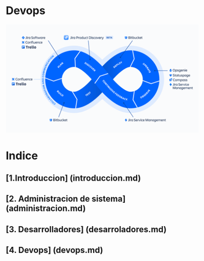 # Devops
![fotodevops](img/ADO-DevOps-Tool_1200x675@2x.png)

# Indice
## [1.Introduccion] (introduccion.md)
## [2. Administracion de sistema] (administracion.md)
## [3. Desarrolladores] (desarroladores.md)
## [4. Devops] (devops.md)

